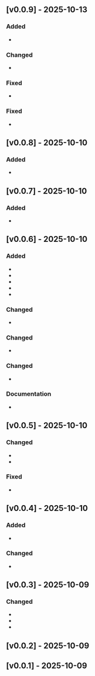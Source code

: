 
## [v0.0.9] - 2025-10-13


### Added

- 


### Changed

- 


### Fixed

- 


### Fixed

- 




## [v0.0.8] - 2025-10-10


### Added

- 




## [v0.0.7] - 2025-10-10


### Added

- 




## [v0.0.6] - 2025-10-10


### Added

- 

- 

- 

- 

- 


### Changed

- 


### Changed

- 


### Changed

- 


### Documentation

- 




## [v0.0.5] - 2025-10-10


### Changed

- 

- 


### Fixed

- 




## [v0.0.4] - 2025-10-10


### Added

- 


### Changed

- 




## [v0.0.3] - 2025-10-09


### Changed

- 

- 

- 




## [v0.0.2] - 2025-10-09




## [v0.0.1] - 2025-10-09



